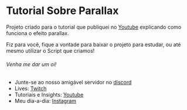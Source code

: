 # Tutorial Sobre Parallax

Projeto criado para o tutorial que publiquei no [Youtube](https://www.youtube.com/channel/UCr2JYXnHOpc7Sj6M-A5BcKg) explicando como funciona o efeito parallax. 

Fiz para você, fique a vontade para baixar o projeto para estudar, ou até mesmo utilizar o Script que criamos!

###### Venha me dar um oi!

- Junte-se ao nosso amigável servidor no [discord](https://discord.gg/uvgWxNPk)
- Lives: [Twitch](https://twitch.tv/indiegabo_dev)
- Tutoriais e Insights: [Youtube](https://www.youtube.com/channel/UCr2JYXnHOpc7Sj6M-A5BcKg)
- Meu dia-a-dia: [Instagram](https://instagram.com/indiegabo)
